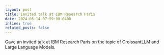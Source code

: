 ```yaml
---
layout: post
title: Invited talk at IBM Research Paris
date: 2024-06-14 07:59:00-0400
inline: true
related_posts: false
---
```


Gave an invited talk at IBM Research Paris on the topic of CroissantLLM and Large Language Models.
